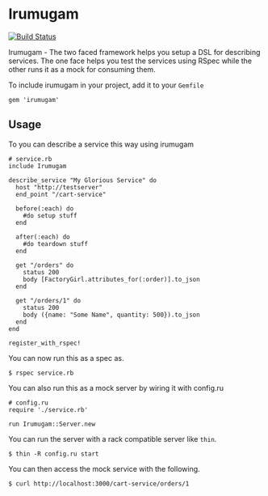 # Irumugam

[![Build Status](https://secure.travis-ci.org/vagmi/irumugam.png?branch=master)](http://travis-ci.org/vagmi/irumugam)

Irumugam - The two faced framework helps you setup a DSL for describing services. The one face helps you test the services using RSpec while the other runs it as a mock for consuming them.

To include irumugam in your project, add it to your `Gemfile`

    gem 'irumugam'

## Usage

To you can describe a service this way using irumugam

    # service.rb
    include Irumugam
    
    describe_service "My Glorious Service" do
      host "http://testserver"
      end_point "/cart-service"

      before(:each) do
        #do setup stuff
      end

      after(:each) do
        #do teardown stuff
      end

      get "/orders" do
        status 200
        body [FactoryGirl.attributes_for(:order)].to_json
      end

      get "/orders/1" do
        status 200
        body ({name: "Some Name", quantity: 500}).to_json
      end
    end

    register_with_rspec!

You can now run this as a spec as.

    $ rspec service.rb

You can also run this as a mock server by wiring it with config.ru

    # config.ru
    require './service.rb'

    run Irumugam::Server.new

You can run the server with a rack compatible server like `thin`.

    $ thin -R config.ru start

You can then access the mock service with the following.

    $ curl http://localhost:3000/cart-service/orders/1
